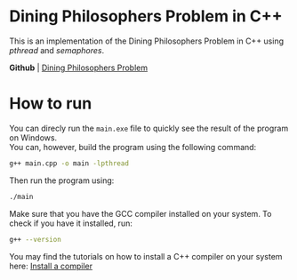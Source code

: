 # Dining Philosophers Problem in C++
This is an implementation of the Dining Philosophers Problem in C++ using *pthread* and *semaphores*.  

**Github** | [Dining Philosophers Problem](https://github.com/hongphuchcmus/DiningPhilosophers.git)
# How to run
You can direcly run the `main.exe` file to quickly see the result of the program on Windows.  
You can, however, build the program using the following command:
```bash
g++ main.cpp -o main -lpthread
```
Then run the program using:
```bash
./main
```
Make sure that you have the GCC compiler installed on your system. To check if you have it installed, run:
```bash
g++ --version
```
You may find the tutorials on how to install a C++ compiler on your system here: [Install a compiler](https://code.visualstudio.com/docs/languages/cpp#_install-a-compiler)